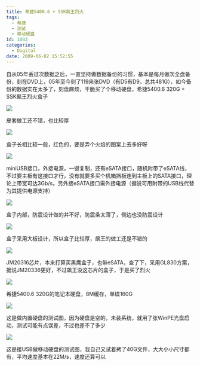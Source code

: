 ```yaml
---
title: 希捷5400.6 + SSK飙王烈火
tags:
  - 希捷
  - 测试
  - 移动硬盘
id: 1083
categories:
  - Digital
date: 2009-06-02 15:52:55
---
```


自从05年丢过次数据之后，一直坚持做数据备份的习惯，基本是每月做次全盘备份，刻在DVD上，05年至今刻了119来张DVD（有D5有D9，总共481G），如今备份的数据实在太多了，刻盘麻烦，干脆买了个移动硬盘，希捷5400.6 320G + SSK飙王烈火盒子

![](/images/2009/06/02_200906021627038372_6782.jpg)

皮套做工还不错，也比较厚

![](/images/2009/06/02_200906021723098147_6783.jpg)

盒子长相比较一般，红色的，要是弄个火焰的图案上去多好呀

![](/images/2009/06/02_200906021724116563_6784.jpg)

miniUSB接口，外接电源，一键复制，还有eSATA接口，随机附带了eSATA线，不过要主板有这接口才行，没有就要多买个机箱挡板连到主板上的SATA接口，理论上带宽可达3Gb/s，另外接eSATA接口需外接电源（据说可用附带的USB线代替为其提供电源支持）

![](/images/2009/06/02_200906021727121155_6785.jpg)

盒子内部，防震设计做的并不好，防震条太薄了，侧边也没防震设计

![](/images/2009/06/02_200906021728236148_6786.jpg)

盒子采用大板设计，所以盒子比较厚，飙王的做工还是不错的

![](/images/2009/06/02_200906021729118421_6787.jpg)

JM20316芯片，本来打算买黑鹰盒子，也带eSATA，查了下，采用GL830方案，据说JM20336更好，不过飙王没这芯片的盒子，于是买了烈火

![](/images/2009/06/02_200906021734411610_6788.jpg)

希捷5400.6 320G的笔记本硬盘，8M缓存，单碟160G

![](/images/2009/06/02_200906021735274872_6789.jpg)

这是做内置硬盘的测试图，因为硬盘是空的，未装系统，就用了张WinPE光盘启动，测试可能有点误差，不过也差不了多少

![](/images/2009/06/02_200906021736342010_6790.jpg)

这是接USB做移动硬盘的测试图，我自己又试着拷了40G文件，大大小小尺寸都有，平均速度基本在22M/s，速度还算可以